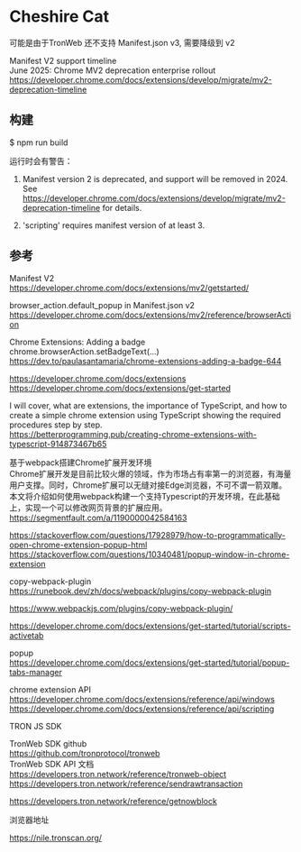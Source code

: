 # Cheshire Cat

可能是由于TronWeb 还不支持 Manifest.json v3, 需要降级到 v2  

Manifest V2 support timeline  
June 2025: Chrome MV2 deprecation enterprise rollout  
https://developer.chrome.com/docs/extensions/develop/migrate/mv2-deprecation-timeline  

## 构建

$ npm run build

运行时会有警告：  
1) Manifest version 2 is deprecated, and support will be removed in 2024. See https://developer.chrome.com/docs/extensions/develop/migrate/mv2-deprecation-timeline for details.  

2) 'scripting' requires manifest version of at least 3.  

## 参考

Manifest V2  
https://developer.chrome.com/docs/extensions/mv2/getstarted/  

browser_action.default_popup in Manifest.json v2  
https://developer.chrome.com/docs/extensions/mv2/reference/browserAction  

Chrome Extensions: Adding a badge  
chrome.browserAction.setBadgeText(...)  
https://dev.to/paulasantamaria/chrome-extensions-adding-a-badge-644  

https://developer.chrome.com/docs/extensions  
https://developer.chrome.com/docs/extensions/get-started  

I will cover, what are extensions, the importance of TypeScript, and how to create a simple chrome extension using TypeScript showing the required procedures step by step.  
https://betterprogramming.pub/creating-chrome-extensions-with-typescript-914873467b65  

基于webpack搭建Chrome扩展开发环境  
Chrome扩展开发是目前比较火爆的领域，作为市场占有率第一的浏览器，有海量用户支撑。同时，Chrome扩展可以无缝对接Edge浏览器，不可不谓一箭双雕。本文将介绍如何使用webpack构建一个支持Typescript的开发环境，在此基础上，实现一个可以修改网页背景的扩展应用。  
https://segmentfault.com/a/1190000042584163  

https://stackoverflow.com/questions/17928979/how-to-programmatically-open-chrome-extension-popup-html  
https://stackoverflow.com/questions/10340481/popup-window-in-chrome-extension  

copy-webpack-plugin  
https://runebook.dev/zh/docs/webpack/plugins/copy-webpack-plugin  

https://www.webpackjs.com/plugins/copy-webpack-plugin/  

https://developer.chrome.com/docs/extensions/get-started/tutorial/scripts-activetab

popup  
https://developer.chrome.com/docs/extensions/get-started/tutorial/popup-tabs-manager  

chrome extension API  
https://developer.chrome.com/docs/extensions/reference/api/windows  
https://developer.chrome.com/docs/extensions/reference/api/scripting  

TRON JS SDK

TronWeb SDK github  
https://github.com/tronprotocol/tronweb  
TronWeb SDK API 文档  
https://developers.tron.network/reference/tronweb-object  
https://developers.tron.network/reference/sendrawtransaction  

https://developers.tron.network/reference/getnowblock  

浏览器地址

https://nile.tronscan.org/
